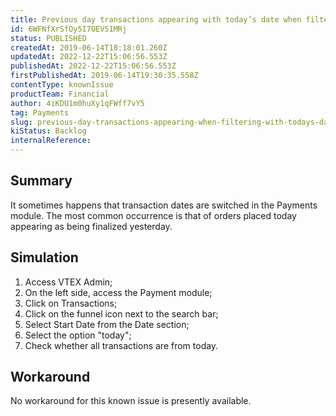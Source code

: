 ```yaml
---
title: Previous day transactions appearing with today’s date when filtering
id: 6WFNfXrSfOy5I7OEVS1MRj
status: PUBLISHED
createdAt: 2019-06-14T18:18:01.260Z
updatedAt: 2022-12-22T15:06:56.553Z
publishedAt: 2022-12-22T15:06:56.553Z
firstPublishedAt: 2019-06-14T19:30:35.558Z
contentType: knownIssue
productTeam: Financial
author: 4iKDU1m0huXy1qFWff7vY5
tag: Payments
slug: previous-day-transactions-appearing-when-filtering-with-todays-date
kiStatus: Backlog
internalReference: 
---
```


## Summary

It sometimes happens that transaction dates are switched in the Payments module. The most common occurrence is that of orders placed today appearing as being finalized yesterday.

## Simulation

1. Access VTEX Admin;
2. On the left side, access the Payment module;
3. Click on Transactions;
4. Click on the funnel icon next to the search bar;
5. Select Start Date from the Date section;
6. Select the option "today";
7. Check whether all transactions are from today.

## Workaround

No workaround for this known issue is presently available.

